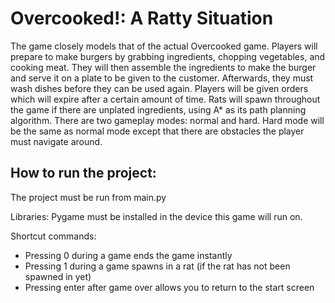 # Overcooked!: A Ratty Situation
The game closely models that of the actual Overcooked game. Players will prepare to make burgers by grabbing ingredients, chopping vegetables, and cooking meat. They will then assemble the ingredients to make the burger and serve it on a plate to be given to the customer. Afterwards, they must wash dishes before they can be used again. Players will be given orders which will expire after a certain amount of time. Rats will spawn throughout the game if there are unplated ingredients, using A* as its path planning algorithm. There are two gameplay modes: normal and hard. Hard mode will be the same as normal mode except that there are obstacles the player must navigate around.

## How to run the project:
The project must be run from main.py

Libraries:
Pygame must be installed in the device this game will run on.

Shortcut commands:
- Pressing 0 during a game ends the game instantly
- Pressing 1 during a game spawns in a rat (if the rat has not been spawned in yet)
- Pressing enter after game over allows you to return to the start screen 
